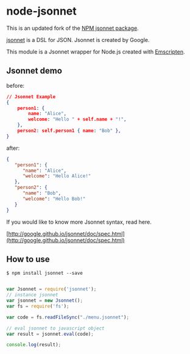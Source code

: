 node-jsonnet
=====================
This is an updated fork of the [NPM jsonnet package](https://www.npmjs.com/package/jsonnet).

[jsonnet](http:jsonnet.org) is a DSL for JSON. Jsonnet is created by Google.

This module is a Jsonnet wrapper for Node.js created with [Emscripten](http://kripken.github.io/emscripten-site/).

Jsonnet demo
---------------------

before:

```json
// Jsonnet Example
{
    person1: {
        name: "Alice",
        welcome: "Hello " + self.name + "!",
    },
    person2: self.person1 { name: "Bob" },
}
```

after:

```json
{
   "person1": {
      "name": "Alice",
      "welcome": "Hello Alice!"
   },
   "person2": {
      "name": "Bob",
      "welcome": "Hello Bob!"
   }
}
```

If you would like to know more Jsonnet syntax, read here.

[http://google.github.io/jsonnet/doc/spec.html](http://google.github.io/jsonnet/doc/spec.html)

How to use
--------------------

```shell
$ npm install jsonnet --save
```

```javascript

var Jsonnet = require('jsonnet');
// instance jsonnet
var jsonnet = new Jsonnet();
var fs = require('fs');

var code = fs.readFileSync("./menu.jsonnet");

// eval jsonnet to javascript object
var result = jsonnet.eval(code);

console.log(result);
```
